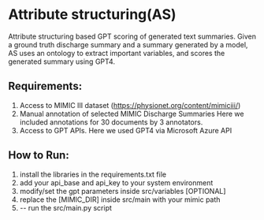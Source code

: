 # Attribute structuring(AS)

Attribute structuring based GPT scoring of generated text summaries.
Given a ground truth discharge summary and a summary generated by a model, AS uses an ontology to extract important variables, and scores the generated summary using GPT4.  

## Requirements:
1) Access to MIMIC III dataset (https://physionet.org/content/mimiciii/)
2) Manual annotation of selected MIMIC Discharge Summaries
   Here we included annotations for 30 documents by 3 annotators. 
3) Access to GPT APIs. Here we used GPT4 via Microsoft Azure API

## How to Run:

1) install the libraries in the requirements.txt file
2) add your api_base and api_key to your system environment
3)  modify/set the gpt parameters inside src/variables [OPTIONAL]
4) replace the [MIMIC_DIR] inside src/main with your mimic path
5) -- run the src/main.py script



